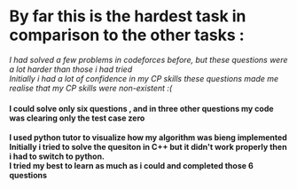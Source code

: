 # By far this is the hardest task in comparison to the other tasks :

_I had solved a few problems in codeforces before, but these questions were a lot harder than those i had tried_<br>
_Initially i had a lot of confidence in my CP skills these questions made me realise that my CP skills were non-existent :(_<br>

#### I could solve only six questions , and in three other questions my code was clearing only the test case zero

**I used python tutor to visualize how my algorithm was bieng implemented**<br>
**Initially i tried to solve the quesiton in C++ but it didn't work properly then i had to switch to python.**<br>
**I tried my best to learn as much as i could and completed those 6 questions**




